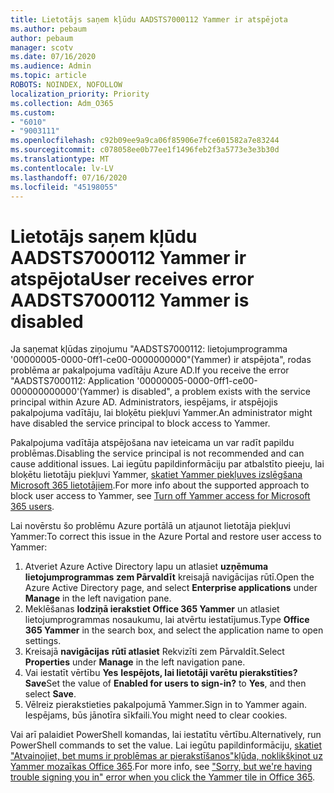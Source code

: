 ```yaml
---
title: Lietotājs saņem kļūdu AADSTS7000112 Yammer ir atspējota
ms.author: pebaum
author: pebaum
manager: scotv
ms.date: 07/16/2020
ms.audience: Admin
ms.topic: article
ROBOTS: NOINDEX, NOFOLLOW
localization_priority: Priority
ms.collection: Adm_O365
ms.custom:
- "6010"
- "9003111"
ms.openlocfilehash: c92b09ee9a9ca06f85906e7fce601582a7e83244
ms.sourcegitcommit: c078058ee0b77ee1f1496feb2f3a5773e3e3b30d
ms.translationtype: MT
ms.contentlocale: lv-LV
ms.lasthandoff: 07/16/2020
ms.locfileid: "45198055"
---
```

# <a name="user-receives-error-aadsts7000112-yammer-is-disabled"></a><span data-ttu-id="b8f58-102">Lietotājs saņem kļūdu AADSTS7000112 Yammer ir atspējota</span><span class="sxs-lookup"><span data-stu-id="b8f58-102">User receives error AADSTS7000112 Yammer is disabled</span></span>

<span data-ttu-id="b8f58-103">Ja saņemat kļūdas ziņojumu "AADSTS7000112: lietojumprogramma '00000005-0000-0ff1-ce00-0000000000"(Yammer) ir atspējota", rodas problēma ar pakalpojuma vadītāju Azure AD.</span><span class="sxs-lookup"><span data-stu-id="b8f58-103">If you receive the error "AADSTS7000112: Application '00000005-0000-0ff1-ce00-000000000000'(Yammer) is disabled", a problem exists with the service principal within Azure AD.</span></span> <span data-ttu-id="b8f58-104">Administrators, iespējams, ir atspējojis pakalpojuma vadītāju, lai bloķētu piekļuvi Yammer.</span><span class="sxs-lookup"><span data-stu-id="b8f58-104">An administrator might have disabled the service principal to block access to Yammer.</span></span>

<span data-ttu-id="b8f58-105">Pakalpojuma vadītāja atspējošana nav ieteicama un var radīt papildu problēmas.</span><span class="sxs-lookup"><span data-stu-id="b8f58-105">Disabling the service principal is not recommended and can cause additional issues.</span></span> <span data-ttu-id="b8f58-106">Lai iegūtu papildinformāciju par atbalstīto pieeju, lai bloķētu lietotāju piekļuvi Yammer, [skatiet Yammer piekļuves izslēgšana Microsoft 365 lietotājiem](https://docs.microsoft.com/yammer/manage-yammer-users/turn-off-user-access).</span><span class="sxs-lookup"><span data-stu-id="b8f58-106">For more info about the supported approach to block user access to Yammer, see [Turn off Yammer access for Microsoft 365 users](https://docs.microsoft.com/yammer/manage-yammer-users/turn-off-user-access).</span></span>  

<span data-ttu-id="b8f58-107">Lai novērstu šo problēmu Azure portālā un atjaunot lietotāja piekļuvi Yammer:</span><span class="sxs-lookup"><span data-stu-id="b8f58-107">To correct this issue in the Azure Portal and restore user access to Yammer:</span></span>

1.  <span data-ttu-id="b8f58-108">Atveriet Azure Active Directory lapu un atlasiet **uzņēmuma lietojumprogrammas** **zem Pārvaldīt** kreisajā navigācijas rūtī.</span><span class="sxs-lookup"><span data-stu-id="b8f58-108">Open the Azure Active Directory page, and select **Enterprise applications** under **Manage** in the left navigation pane.</span></span>
3.  <span data-ttu-id="b8f58-109">Meklēšanas **lodziņā ierakstiet Office 365 Yammer** un atlasiet lietojumprogrammas nosaukumu, lai atvērtu iestatījumus.</span><span class="sxs-lookup"><span data-stu-id="b8f58-109">Type **Office 365 Yammer** in the search box, and select the application name to open settings.</span></span>
4.  <span data-ttu-id="b8f58-110">Kreisajā **navigācijas** **rūtī atlasiet** Rekvizīti zem Pārvaldīt.</span><span class="sxs-lookup"><span data-stu-id="b8f58-110">Select **Properties** under **Manage** in the left navigation pane.</span></span>
5.  <span data-ttu-id="b8f58-111">Vai iestatīt vērtību **Yes** **Iespējots, lai lietotāji varētu pierakstīties?** **Save**</span><span class="sxs-lookup"><span data-stu-id="b8f58-111">Set the value of **Enabled for users to sign-in?** to **Yes**, and then select **Save**.</span></span>
6.  <span data-ttu-id="b8f58-112">Vēlreiz pierakstieties pakalpojumā Yammer.</span><span class="sxs-lookup"><span data-stu-id="b8f58-112">Sign in to Yammer again.</span></span> <span data-ttu-id="b8f58-113">Iespējams, būs jānotīra sīkfaili.</span><span class="sxs-lookup"><span data-stu-id="b8f58-113">You might need to clear cookies.</span></span>

<span data-ttu-id="b8f58-114">Vai arī palaidiet PowerShell komandas, lai iestatītu vērtību.</span><span class="sxs-lookup"><span data-stu-id="b8f58-114">Alternatively, run PowerShell commands to set the value.</span></span> <span data-ttu-id="b8f58-115">Lai iegūtu papildinformāciju, [skatiet "Atvainojiet, bet mums ir problēmas ar pierakstīšanos"kļūda, noklikšķinot uz Yammer mozaīkas Office 365](https://docs.microsoft.com/yammer/troubleshoot-problems/error-when-click-the-yammer-tile-in-office-365).</span><span class="sxs-lookup"><span data-stu-id="b8f58-115">For more info, see ["Sorry, but we're having trouble signing you in" error when you click the Yammer tile in Office 365](https://docs.microsoft.com/yammer/troubleshoot-problems/error-when-click-the-yammer-tile-in-office-365).</span></span> 